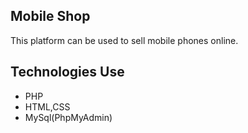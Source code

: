 ## Mobile Shop
This platform can be used to sell mobile phones online.
## Technologies Use
* PHP
* HTML,CSS
* MySql(PhpMyAdmin)

